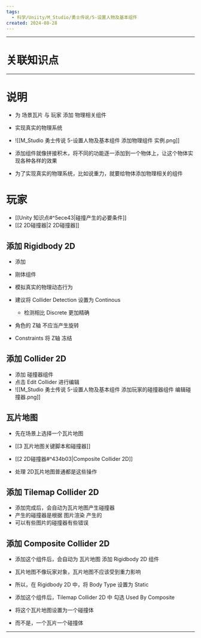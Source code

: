 ```yaml
---
tags:
  - 科学/Uniity/M_Studio/勇士传说/5-设置人物及基本组件
created: 2024-08-28
---
```


---
# 关联知识点



---
# 说明

- 为 场景瓦片 与 玩家 添加 物理相关组件
- 实现真实的物理系统
- ![[M_Studio 勇士传说 5-设置人物及基本组件 添加物理组件 实例.png]]

- 添加组件就像拼接积木，将不同的功能逐一添加到一个物体上，让这个物体实现各种各样的效果
- 为了实现真实的物理系统，比如说重力，就要给物体添加物理相关的组件
# 玩家

- [[Unity 知识点#^5ece43|碰撞产生的必要条件]]
- [[2 2D碰撞器|2 2D碰撞器]]
## 添加 Rigidbody 2D

- 添加 
- 刚体组件
- 模拟真实的物理动态行为

- 建议将 Collider Detection 设置为 Continous
	- 检测相比 Discrete 更加精确

- 角色的 Z轴 不应当产生旋转
- Constraints 将 Z轴 冻结
## 添加 Collider 2D

- 添加 碰撞器组件
- 点击 Edit Collider 进行编辑
- ![[M_Studio 勇士传说 5-设置人物及基本组件 添加玩家的碰撞器组件 编辑碰撞器.png]]
## 瓦片地图

- 先在场景上选择一个瓦片地图
- [[3 瓦片地图关键脚本和碰撞器]]
- [[2 2D碰撞器#^434b03|Composite Collider 2D]]

- 处理 2D瓦片地图普通都是这些操作
## 添加 Tilemap Collider 2D

- 添加完成后，会自动为瓦片地图产生碰撞器
- 产生的碰撞器是根据 图片渲染 产生的
- 可以有些图片的碰撞器有些错误
## 添加 Composite Collider 2D

- 添加这个组件后，会自动为 瓦片地图 添加 Rigidbody 2D 组件
- 瓦片地图不像玩家对象，瓦片地图不应该受到重力影响
- 所以，在 Rigidbody 2D 中，将 Body Type 设置为 Static

- 添加这个组件后，Tilemap Collider 2D 中 勾选 Used By Composite 
- 将这个瓦片地图设置为一个碰撞体
- 而不是，一个瓦片一个碰撞体

---
